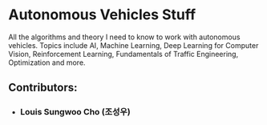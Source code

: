 # Autonomous Vehicles Stuff
All the algorithms and theory I need to know to work with autonomous vehicles. Topics include AI, Machine Learning, Deep Learning for Computer Vision, Reinforcement Learning, Fundamentals of Traffic Engineering, Optimization and more.

## Contributors:
- ### Louis Sungwoo Cho (조성우)
